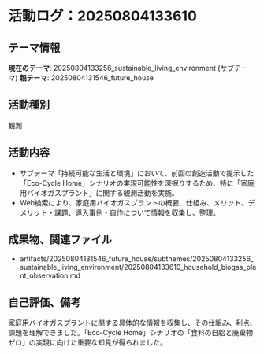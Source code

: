 # 活動ログ：20250804133610

## テーマ情報
**現在のテーマ**: 20250804133256_sustainable_living_environment (サブテーマ)
**親テーマ**: 20250804131546_future_house

## 活動種別
観測

## 活動内容
- サブテーマ「持続可能な生活と環境」において、前回の創造活動で提示した「Eco-Cycle Home」シナリオの実現可能性を深掘りするため、特に「家庭用バイオガスプラント」に関する観測活動を実施。
- Web検索により、家庭用バイオガスプラントの概要、仕組み、メリット、デメリット・課題、導入事例・自作について情報を収集し、整理。

## 成果物、関連ファイル
- artifacts/20250804131546_future_house/subthemes/20250804133256_sustainable_living_environment/20250804133610_household_biogas_plant_observation.md

## 自己評価、備考
家庭用バイオガスプラントに関する具体的な情報を収集し、その仕組み、利点、課題を理解できました。「Eco-Cycle Home」シナリオの「食料の自給と廃棄物ゼロ」の実現に向けた重要な知見が得られました。
